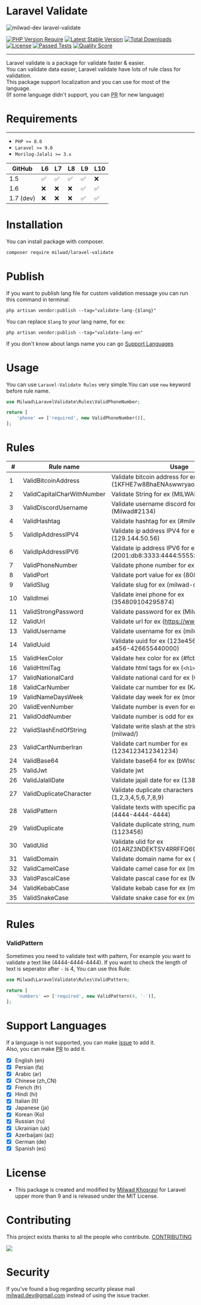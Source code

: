 # Laravel Validate

![milwad-dev laravel-validate](https://preview.dragon-code.pro/milwad-dev/laravel-validate.svg?brand=laravel&invert=1)

[![PHP Version Require](http://poser.pugx.org/milwad/laravel-validate/require/php)](https://packagist.org/packages/milwad/laravel-validate)
[![Latest Stable Version](http://poser.pugx.org/milwad/laravel-validate/v)](https://packagist.org/packages/milwad/laravel-validate)
[![Total Downloads](http://poser.pugx.org/milwad/laravel-validate/downloads)](https://packagist.org/packages/milwad/laravel-validate)
[![License](http://poser.pugx.org/milwad/laravel-validate/license)](https://packagist.org/packages/milwad/laravel-validate)
[![Passed Tests](https://github.com/milwad-dev/laravel-validate/actions/workflows/run-tests.yml/badge.svg)](https://github.com/milwad-dev/laravel-validate/actions/workflows/run-tests.yml)
[![Quality Score](https://img.shields.io/scrutinizer/g/milwad-dev/laravel-validate.svg?style=flat-square)](https://scrutinizer-ci.com/g/milwad-dev/laravel-validate)

***
Laravel validate is a package for validate faster & easier. <br>
You can validate data easier, Laravel validate have lots of rule class for validation. <br>
This package support localization and you can use for most of the language. <br>
(If some language didn't support, you can <a href="https://github.com/milwad-dev/laravel-validate/pulls">PR</a> for new language)

# Requirements
***
- ```PHP >= 8.0```
- ```Laravel >= 9.0```
- ```Morilog-Jalali >= 3.x```


| GitHub    | L6                 | L7                 | L8                 | L9                 | L10                |
|-----------|--------------------|--------------------|--------------------|--------------------|--------------------|
| 1.5       | :white_check_mark: | :white_check_mark: | :white_check_mark: | :white_check_mark: | :x:                |
| 1.6       | :x:                | :x:                | :x:                | :white_check_mark: | :white_check_mark: |
| 1.7 (dev) | :x:                | :x:                | :x:                | :white_check_mark: | :white_check_mark: |

# Installation
You can install package with composer.

```bash
composer require milwad/laravel-validate
```

# Publish
If you want to publish lang file for custom validation message you can run this command in terminal:

```shell
php artisan vendor:publish --tag="validate-lang-{$lang}"
```

You can replace `$lang` to your lang name, for ex:

```shell
php artisan vendor:publish --tag="validate-lang-en"
```

If you don't know about langs name you can go [Support Languages](#support-languages)

# Usage
You can use `Laravel-Validate Rules` very simple.You can use `new` keyword before rule name.

```php
use Milwad\LaravelValidate\Rules\ValidPhoneNumber;

return [
    'phone' => ['required', new ValidPhoneNumber()],
];
```

# Rules
| #   | Rule name                  | Usage                                                                    |
|-----|----------------------------|--------------------------------------------------------------------------|
| 1   | ValidBitcoinAddress        | Validate bitcoin address for ex (1KFHE7w8BhaENAswwryaoccDb6qcT6DbYY)     |
| 2   | ValidCapitalCharWithNumber | Validate String for ex (MILWAD-84)                                       |
| 3   | ValidDiscordUsername       | Validate username discord for ex (Milwad#2134)                           |
| 4   | ValidHashtag               | Validate hashtag for ex (#milwad)                                        |
| 5   | ValidIpAddressIPV4         | Validate ip address IPV4 for ex (129.144.50.56)                          |
| 6   | ValidIpAddressIPV6         | Validate ip address IPV6 for ex (2001:db8:3333:4444:5555:6666:7777:8888) |
| 7   | ValidPhoneNumber           | Validate phone number for ex (09366000000)                               |
| 8   | ValidPort                  | Validate port value for ex (8080)                                        |
| 9   | ValidSlug                  | Validate slug for ex (milwad-dev)                                        |
| 10  | ValidImei                  | Validate imei phone for ex (354809104295874)                             |
| 11  | ValidStrongPassword        | Validate password for ex (Milwad123!)                                    |
| 12  | ValidUrl                   | Validate url for ex (https://www.google.com)                             |
| 13  | ValidUsername              | Validate username for ex (milwad)                                        |
| 14  | ValidUuid                  | Validate uuid for ex (123e4567-e89b-12d3-a456-426655440000)              |
| 15  | ValidHexColor              | Validate hex color for ex (#fcba03)                                      |
| 16  | ValidHtmlTag               | Validate html tags for ex (``<h1></h1>``)                                |
| 17  | ValidNationalCard          | Validate national card for ex (015016437)                                |
| 18  | ValidCarNumber             | Validate car number for ex (KA01AB1234)                                  |
| 19  | ValidNameDaysWeek          | Validate day week for ex (monday)                                        |
| 20  | ValidEvenNumber            | Validate number is even for ex (1024)                                    |
| 21  | ValidOddNumber             | Validate number is odd for ex (4321)                                     |
| 22  | ValidSlashEndOfString      | Validate write slash at the string for ex (milwad/)                      |
| 23  | ValidCartNumberIran        | Validate cart number for ex (1234123412341234)                           |
| 24  | ValidBase64                | Validate base64 for ex (bWlsd2Fk)                                        |
| 25  | ValidJwt                   | Validate jwt                                                             |
| 26  | ValidJalaliDate            | Validate jajali date for ex (1384/8/25)                                  |
| 27  | ValidDuplicateCharacter    | Validate duplicate characters for ex (1,2,3,4,5,6,7,8,9)                 |
| 28  | ValidPattern               | Validate texts with specific pattern 🔥 for ex (4444-4444-4444)          |
| 29  | ValidDuplicate             | Validate duplicate string, numbers for ex (1123456)                      |
| 30  | ValidUlid                  | Validate ulid for ex (01ARZ3NDEKTSV4RRFFQ69G5FAV)                        |
| 31  | ValidDomain                | Validate domain name for ex (github.com)                                 |
| 32  | ValidCamelCase             | Validate camel case for ex (milwadDev)                                   |
| 33  | ValidPascalCase            | Validate pascal case for ex (MilwadDev)                                  |
| 34  | ValidKebabCase             | Validate kebab case for ex (milwad-dev)                                  |
| 35  | ValidSnakeCase             | Validate snake case for ex (milwad_dev)                                  |

# Rules

### ValidPattern

Sometimes you need to validate text with pattern, For example you want to validate a text like (4444-4444-4444).
If you want to check the length of text is seperator after ```-``` is 4, You can use this Rule:
```php
use Milwad\LaravelValidate\Rules\ValidPattern;

return [
    'numbers' => ['required', new ValidPattern(4, '-')],
];
```

<a name="support-languages"></a>
# Support Languages

If a language is not supported, you can make <a href="https://github.com/milwad-dev/laravel-validate/issues/new/choose">issue</a> to add it. <br>
Also, you can make <a href="https://github.com/milwad-dev/laravel-validate/pulls">PR</a> to add it.

- [x] English (en)
- [x] Persian (fa)
- [x] Arabic (ar)
- [x] Chinese (zh_CN)
- [x] French (fr)
- [x] Hindi (hi)
- [x] Italian (It)
- [x] Japanese (ja)
- [x] Korean (Ko)
- [x] Russian (ru)
- [x] Ukrainian (uk)
- [x] Azerbaijani (az)
- [x] German (de)
- [x] Spanish (es)

# License
* This package is created and modified by <a href="https://github.com/milwad-dev" target="_blank">Milwad Khosravi</a> for Laravel upper more than 9 and is released under the MIT License.

# Contributing
This project exists thanks to all the people who contribute. [CONTRIBUTING](https://github.com/milwad-dev/laravel-validate/graphs/contributors)

<a href="https://github.com/milwad-dev/laravel-validate/graphs/contributors"><img src="https://opencollective.com/laravel-validate/contributors.svg?width=890&button=false" /></a>

# Security
If you've found a bug regarding security please mail [milwad.dev@gmail.com](mailto:milwad.dev@gmail.com) instead of using the issue tracker.
